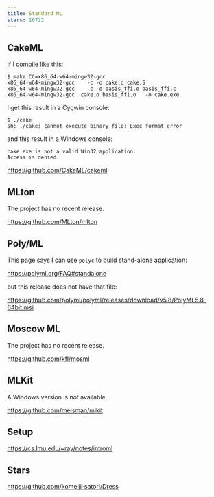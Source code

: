 ```yaml
---
title: Standard ML
stars: 16722
---
```


## CakeML

If I compile like this:

~~~
$ make CC=x86_64-w64-mingw32-gcc
x86_64-w64-mingw32-gcc    -c -o cake.o cake.S
x86_64-w64-mingw32-gcc    -c -o basis_ffi.o basis_ffi.c
x86_64-w64-mingw32-gcc  cake.o basis_ffi.o   -o cake.exe
~~~

I get this result in a Cygwin console:

~~~
$ ./cake
sh: ./cake: cannot execute binary file: Exec format error
~~~

and this result in a Windows console:

~~~
cake.exe is not a valid Win32 application.
Access is denied.
~~~

<https://github.com/CakeML/cakeml>

## MLton

The project has no recent release.

<https://github.com/MLton/mlton>

## Poly/ML

This page says I can use `polyc` to build stand-alone application:

<https://polyml.org/FAQ#standalone>

but this release does not have that file:

<https://github.com/polyml/polyml/releases/download/v5.8/PolyML5.8-64bit.msi>

## Moscow ML

The project has no recent release.

<https://github.com/kfl/mosml>

## MLKit

A Windows version is not available.

<https://github.com/melsman/mlkit>

## Setup

<https://cs.lmu.edu/~ray/notes/introml>

## Stars

<https://github.com/komeiji-satori/Dress>
